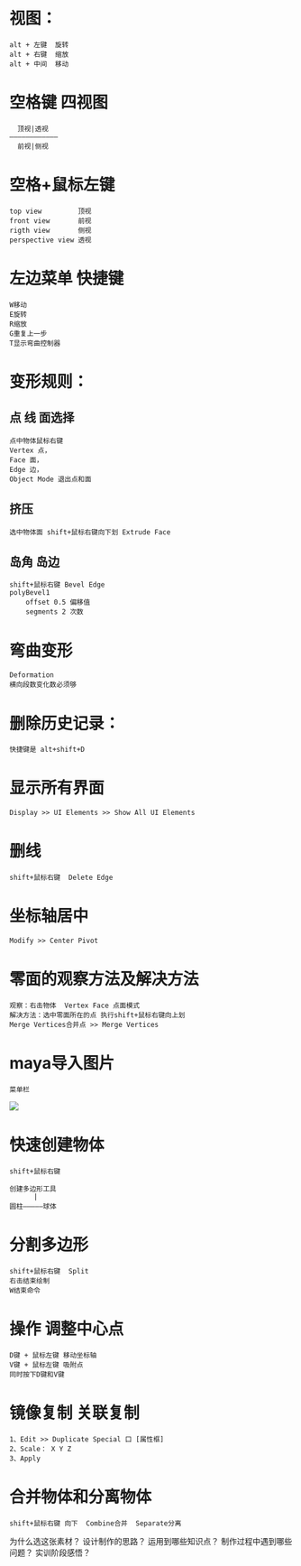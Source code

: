 # 视图：
    alt + 左键  旋转
    alt + 右键  缩放
    alt + 中间  移动

# 空格键 		四视图  
      顶视|透视
    ————————————
	  前视|侧视

# 空格+鼠标左键 
    top view   		 顶视
    front view		 前视
    rigth view 		 侧视
    perspective view 透视

# 左边菜单  快捷键
    W移动
    E旋转
    R缩放
    G重复上一步
    T显示弯曲控制器

# 变形规则：
 ## 点 线 面选择
    点中物体鼠标右键
    Vertex 点，
    Face 面，
    Edge 边，
    Object Mode 退出点和面

 ## 挤压
    选中物体面 shift+鼠标右键向下划 Extrude Face
 ## 岛角 岛边
    shift+鼠标右键 Bevel Edge
    polyBevel1
        offset 0.5 偏移值
        segments 2 次数

# 弯曲变形
    Deformation 
    横向段数变化数必须够

# 删除历史记录：
    快捷键是 alt+shift+D

# 显示所有界面
    Display >> UI Elements >> Show All UI Elements

# 删线
    shift+鼠标右键  Delete Edge

# 坐标轴居中
    Modify >> Center Pivot

# 零面的观察方法及解决方法
    观察：右击物体  Vertex Face 点面模式 
    解决方法：选中零面所在的点 执行shift+鼠标右键向上划 
    Merge Vertices合并点 >> Merge Vertices 

# maya导入图片
    菜单栏
<img src="drtp.png">

# 快速创建物体
    shift+鼠标右键

    创建多边形工具
          |
    圆柱—————球体

# 分割多边形
    shift+鼠标右键  Split
    右击结束绘制
    W结束命令

# 操作 调整中心点
    D键 + 鼠标左键 移动坐标轴
    V键 + 鼠标左键 吸附点
    同时按下D键和V键

# 镜像复制 关联复制
    1、Edit >> Duplicate Special 口 [属性框] 
    2、Scale： X Y Z
    3、Apply

# 合并物体和分离物体
    shift+鼠标右键 向下  Combine合并  Separate分离



为什么选这张素材？
设计制作的思路？
运用到哪些知识点？
制作过程中遇到哪些问题？
实训阶段感悟？